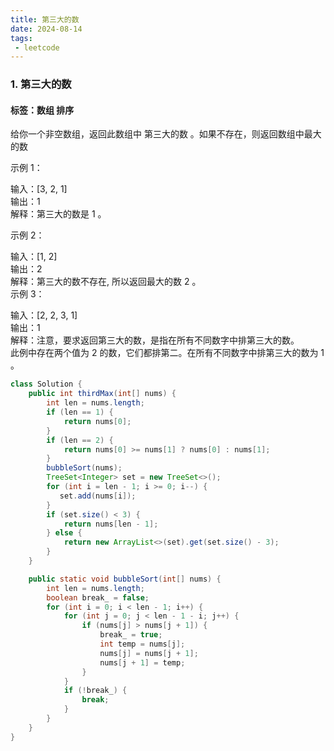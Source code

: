 ```yaml
---
title: 第三大的数
date: 2024-08-14
tags:
 - leetcode
---
```

### 1. 第三大的数
#### 标签：数组 排序

给你一个非空数组，返回此数组中 第三大的数 。如果不存在，则返回数组中最大的数<br/>

示例 1：<br/>

输入：[3, 2, 1]<br/>
输出：1<br/>
解释：第三大的数是 1 。<br/>

示例 2：<br/>

输入：[1, 2]<br/>
输出：2<br/>
解释：第三大的数不存在, 所以返回最大的数 2 。<br/>
示例 3：<br/>

输入：[2, 2, 3, 1]<br/>
输出：1<br/>
解释：注意，要求返回第三大的数，是指在所有不同数字中排第三大的数。<br/>
此例中存在两个值为 2 的数，它们都排第二。在所有不同数字中排第三大的数为 1 。<br/>
 
 
```java
class Solution {
    public int thirdMax(int[] nums) {
        int len = nums.length;
        if (len == 1) {
            return nums[0];
        }
        if (len == 2) {
            return nums[0] >= nums[1] ? nums[0] : nums[1];
        }
        bubbleSort(nums);
        TreeSet<Integer> set = new TreeSet<>();
        for (int i = len - 1; i >= 0; i--) {
           set.add(nums[i]);
        }
        if (set.size() < 3) {
            return nums[len - 1];
        } else {
            return new ArrayList<>(set).get(set.size() - 3);
        }
    }

    public static void bubbleSort(int[] nums) {
        int len = nums.length;
        boolean break_ = false;
        for (int i = 0; i < len - 1; i++) {
            for (int j = 0; j < len - 1 - i; j++) {
                if (nums[j] > nums[j + 1]) {
                    break_ = true;
                    int temp = nums[j];
                    nums[j] = nums[j + 1];
                    nums[j + 1] = temp;
                }
            }
            if (!break_) {
                break;
            }
        }
    }
}
```